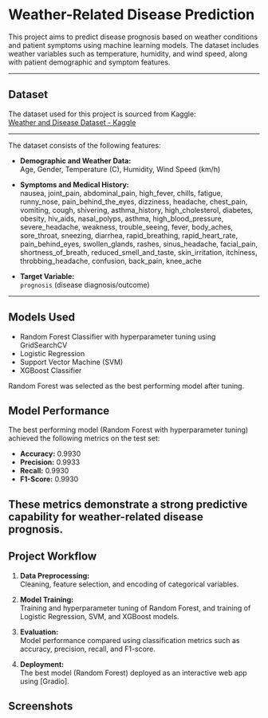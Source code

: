 # Weather-Related Disease Prediction

This project aims to predict disease prognosis based on weather conditions and patient symptoms using machine learning models. The dataset includes weather variables such as temperature, humidity, and wind speed, along with patient demographic and symptom features.

---

## Dataset


The dataset used for this project is sourced from Kaggle:  
[Weather and Disease Dataset - Kaggle](https://www.kaggle.com/datasets/orvile/weather-related-disease-prediction-dataset)  

---
The dataset consists of the following features:

- **Demographic and Weather Data:**  
  Age, Gender, Temperature (C), Humidity, Wind Speed (km/h)

- **Symptoms and Medical History:**  
  nausea, joint_pain, abdominal_pain, high_fever, chills, fatigue, runny_nose, pain_behind_the_eyes, dizziness, headache, chest_pain, vomiting, cough, shivering, asthma_history, high_cholesterol, diabetes, obesity, hiv_aids, nasal_polyps, asthma, high_blood_pressure, severe_headache, weakness, trouble_seeing, fever, body_aches, sore_throat, sneezing, diarrhea, rapid_breathing, rapid_heart_rate, pain_behind_eyes, swollen_glands, rashes, sinus_headache, facial_pain, shortness_of_breath, reduced_smell_and_taste, skin_irritation, itchiness, throbbing_headache, confusion, back_pain, knee_ache

- **Target Variable:**  
  `prognosis` (disease diagnosis/outcome)

---

## Models Used

- Random Forest Classifier with hyperparameter tuning using GridSearchCV
- Logistic Regression
- Support Vector Machine (SVM)
- XGBoost Classifier

Random Forest was selected as the best performing model after tuning.

## Model Performance

The best performing model (Random Forest with hyperparameter tuning) achieved the following metrics on the test set:

- **Accuracy:** 0.9930  
- **Precision:** 0.9933  
- **Recall:** 0.9930  
- **F1-Score:** 0.9930  

These metrics demonstrate a strong predictive capability for weather-related disease prognosis.
---

## Project Workflow

1. **Data Preprocessing:**  
   Cleaning, feature selection, and encoding of categorical variables.

2. **Model Training:**  
   Training and hyperparameter tuning of Random Forest, and training of Logistic Regression, SVM, and XGBoost models.

3. **Evaluation:**  
   Model performance compared using classification metrics such as accuracy, precision, recall, and F1-score.

4. **Deployment:**  
   The best model (Random Forest) deployed as an interactive web app using [Gradio].
## Screenshots



